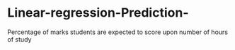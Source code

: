 # Linear-regression-Prediction-
Percentage of marks students are expected to score upon number of hours of study 
